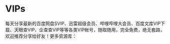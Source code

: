 # VIPs
每天分享最新的百度网盘SVIP、迅雷超级会员、哔哩哔哩大会员、百度文库VIP下载、天眼查VIP、企查查VIP等等各类VIP帐号，随取随用，完全免费，绝无套路，欢迎推荐分享给好友！更多资源库：
